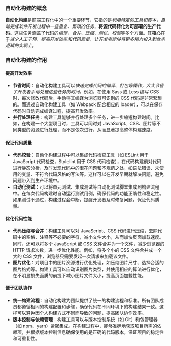 ### 自动化构建的概念

**自动化构建**是前端工程化中的一个重要环节，它指的是*利用特定的工具和脚本，自动完成软件开发过程中一些重复、繁琐的任务*，**将源代码转化为可部署的生产代码**。这些任务涵盖了代码的*编译、合并、压缩、测试、校验*等多个方面。其**核心**在于*减少人工干预，提高开发效率和代码质量，让开发者能够将更多精力投入到业务逻辑的实现上*。

### 自动化构建的作用

#### 提高开发效率

- **节省时间**：自动化构建工具可以*快速完成代码的编译、打包等操作，大大节省了开发者手动处理这些任务的时间*。例如，在使用 Sass 或 Less 编写 CSS 时，每次修改代码后，手动将其编译为浏览器可识别的 CSS 代码是非常繁琐的。而通过自动化构建工具（如 Webpack 配合相应的 loader），可以在保存代码时自动完成编译过程，提高开发效率。
- **并行处理任务**：构建工具能够并行处理多个任务，进一步缩短构建时间。比如，在构建一个大型项目时，工具可以同时对 JavaScript、CSS、图片等不同类型的资源进行处理，而不是依次进行，从而显著提高整体构建速度。

#### 保证代码质量

- **代码校验**：自动化构建过程中可以集成代码检查工具（如 ESLint 用于 JavaScript 代码检查，Stylelint 用于 CSS 代码检查），在代码构建前对代码进行静态分析，及时发现代码中的潜在问题和不规范之处，如语法错误、未使用的变量、不符合代码风格的写法等。这样可以在开发早期就解决问题，避免问题带入到生产环境中。
- **自动化测试**：可以将单元测试、集成测试等自动化测试脚本集成到构建流程中。在每次代码构建时自动运行测试用例，确保代码的功能正确性和稳定性。如果测试不通过，构建过程会中断，提醒开发者及时修复问题，保证代码质量。

#### 优化代码性能

- **代码压缩与合并**：构建工具可以对 JavaScript、CSS 代码进行压缩，去除代码中的空格、注释等不必要的字符，减小文件大小，从而加快页面加载速度。同时，还可以将多个 JavaScript 或 CSS 文件合并为一个文件，减少浏览器的 HTTP 请求次数，进一步优化性能。例如，将多个小的 CSS 文件合并成一个大的 CSS 文件，浏览器只需要发起一次请求来加载该文件。
- **图片优化**：对项目中的图片资源进行优化处理，如压缩图片尺寸、选择合适的图片格式等。构建工具可以自动识别图片类型，并使用相应的算法进行优化，在不明显损失画质的前提下减小图片文件大小，提高页面加载性能。

#### 便于团队协作

- **统一构建流程**：自动化构建为团队提供了统一的构建流程和标准。所有团队成员都遵循相同的构建配置和步骤，确保代码在不同环境下的构建结果一致。这样可以避免因个人构建方式不同而导致的问题，提高团队协作效率。
- **版本控制与依赖管理**：构建工具可以与版本控制系统（如 Git）和包管理器（如 npm、yarn）紧密集成。在构建过程中，能够准确地获取项目所需的依赖项，并根据版本控制信息确保使用的是正确的代码版本，保证项目的稳定性和可重复性。
